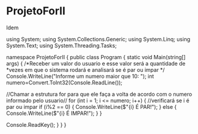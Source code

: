 # ProjetoForII
Idem

using System;
using System.Collections.Generic;
using System.Linq;
using System.Text;
using System.Threading.Tasks;

namespace ProjetoForII
{
    public class Program
    {
        static void Main(string[] args)
        {
            /*Receber um valor do usuario e esse valor será a quantidade de
             *vezes em que o sistema rodará e analisará se é par ou impar
            */
            Console.WriteLine("Informe um numero maior que 10: ");
            int numero=Convert.ToInt32(Console.ReadLine());

//Chamar a estrutura for para que ele faça a volta de acordo com o numero informado pelo usuario//
            for (int i = 1; i <= numero; i++)
            {
                //verificará se i é par ou impar
                if (i%2 == 0)
                {
                    Console.WriteLine($"{i} É PAR!");
                }
                else
                {
                    Console.WriteLine($"{i} É IMPAR!");
                }
            }


Console.ReadKey();
        }
    }
}
